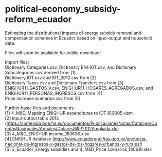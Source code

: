 # political-economy_subsidy-reform_ecuador
Estimating the distributional impacts of energy subsidy removal and compensation schemes in Ecuador based on input-output and household data.<br/>

Files will soon be available for public download!<br/>

Import files:  
Dictionary Categories.csv, Dictionary ENI-IOT.csv, and Dictionary Subcategories.csv derived from [1]  
Dictionary IOT.csv and IOT_2012.csv from [2]  
Dictionary Taxes.csv and Dictionary Transfers.csv from [3]  
ENIGHUR11_GASTOS_V.csv,  ENIGHUR11_HOGARES_AGREGADOS.csv, and ENIGHUR11_PERSONAS_INGRESOS.csv from [4]  
Price increase scenarios.csv from [5]<br/>
  
Further basic files and documents:  
[1] 4_M&D_Mapping ENIGHUR expenditures to IOT_180605.xlsm  
[2] input-output table 2012 (https://contenido.bce.fin.ec/documentos/PublicacionesNotas/Catalogo/CuentasNacionales/Anuales/Dolares/MIP2012Ampliada.xls)  
[3] 4_M&D_ENIGHUR income_180606.xlsx  
[4] ENIGHUR database (http://www.ecuadorencifras.gob.ec/encuesta-nacional-de-ingresos-y-gastos-de-los-hogares-urbanos-y-rurales/)  
[5] 3_Ecuador_Energy subsidies and 4_M&D_Price scenarios_180610.xlsx  
